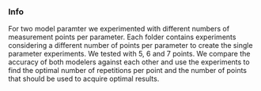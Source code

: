 ### Info

For two model paramter we experimented with different numbers of measurement points per parameter. Each folder contains experiments considering a different number of points per parameter to create the single parameter experiments. We tested with 5, 6 and 7 points. We compare the accuracy of both modelers against each other and use the experiments to find the optimal number of repetitions per point and the number of points that should be used to acquire optimal results.
